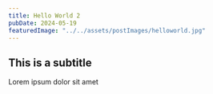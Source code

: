 ```yaml
---
title: Hello World 2
pubDate: 2024-05-19
featuredImage: "../../assets/postImages/helloworld.jpg"
---
```


## This is a subtitle

Lorem ipsum dolor sit amet
